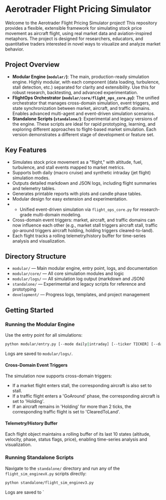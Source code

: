 # Aerotrader Flight Pricing Simulator

Welcome to the Aerotrader Flight Pricing Simulator project! This repository provides a flexible, extensible framework for simulating stock price movement as aircraft flight, using real market data and aviation-inspired metaphors. The project is designed for researchers, educators, and quantitative traders interested in novel ways to visualize and analyze market behavior.

## Project Overview

- **Modular Engine (`modular/`)**: The main, production-ready simulation engine. Highly modular, with each component (data loading, turbulence, stall detection, etc.) separated for clarity and extensibility. Use this for robust research, backtesting, and advanced experimentation.
- **FlightOps Orchestrator (`modular/core/flight_ops_core.py`)**: The unified orchestrator that manages cross-domain simulation, event triggers, and state synchronization between market, aircraft, and traffic domains. Enables advanced multi-agent and event-driven simulation scenarios.
- **Standalone Scripts (`standalone/`)**: Experimental and legacy versions of the engine. These scripts are ideal for rapid prototyping, learning, and exploring different approaches to flight-based market simulation. Each version demonstrates a different stage of development or feature set.

## Key Features
- Simulates stock price movement as a "flight," with altitude, fuel, turbulence, and stall events mapped to market metrics.
- Supports both daily (macro cruise) and synthetic intraday (jet flight) simulation modes.
- Outputs detailed markdown and JSON logs, including flight summaries and telemetry tables.
- Generates printable reports with plots and candle phase tables.
- Modular design for easy extension and experimentation.
- - Unified event-driven simulation via `flight_ops_core.py` for research-grade multi-domain modeling.
- Cross-domain event triggers: market, aircraft, and traffic domains can now influence each other (e.g., market stall triggers aircraft stall, traffic go-around triggers aircraft holding, holding triggers cleared-to-land).
- Each flight tracks a rolling telemetry/history buffer for time-series analysis and visualization.

## Directory Structure
- `modular/` — Main modular engine, entry point, logs, and documentation
- `modular/core/` — All core simulation modules and logic
- `modular/logs/` — All simulation log output (markdown and JSON)
- `standalone/` — Experimental and legacy scripts for reference and prototyping
- `development/` — Progress logs, templates, and project management

## Getting Started

### Running the Modular Engine
Use the entry point for all simulations:
```bash
python modular/entry.py [--mode daily|intraday] [--ticker TICKER] [--date YYYY-MM-DD] [--log-format markdown|json]
```
Logs are saved to `modular/logs/`.

#### Cross-Domain Event Triggers
The simulation now supports cross-domain triggers:
- If a market flight enters stall, the corresponding aircraft is also set to stall.
- If a traffic flight enters a 'GoAround' phase, the corresponding aircraft is set to 'Holding'.
- If an aircraft remains in 'Holding' for more than 2 ticks, the corresponding traffic flight is set to 'ClearedToLand'.

#### Telemetry/History Buffer
Each flight object maintains a rolling buffer of its last 10 states (altitude, velocity, phase, status flags, price), enabling time-series analysis and visualization.

### Running Standalone Scripts
Navigate to the `standalone/` directory and run any of the `flight_sim_enginevX.py` scripts directly:
```bash
python standalone/flight_sim_enginev3.py
```
Logs are saved to `